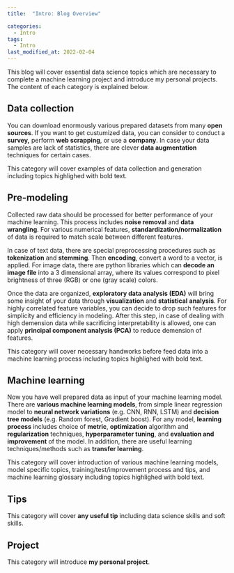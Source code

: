 ```yaml
---
title:  "Intro: Blog Overview"

categories:
  - Intro
tags:
  - Intro
last_modified_at: 2022-02-04
---
```



This blog will cover essential data science topics which are necessary to complete a machine learning project and introduce my personal projects. The content of each category is explained below.

## Data collection

You can download enormously various prepared datasets from many **open sources**. If you want to get custumized data, you can consider to conduct a **survey,** perform **web scrapping**, or use a **company**. In case your data samples are lack of statistics, there are clever **data augmentation** techniques for certain cases.

This category will cover examples of data collection and generation including topics highlighed with bold text.

## Pre-modeling

Collected raw data should be processed for better performance of your machine learning. This process includes **noise removal** and **data wrangling**. For various numerical features, **standardization/normalization** of data is required to match scale between different features.

In case of text data, there are special preprocessing procedures such as **tokenization** and **stemming**. Then **encoding**, convert a word to a vector, is applied. For image data, there are python libraries which can **decode an image file** into a 3 dimensional array, where its values correspond to pixel brightness of three (RGB) or one (gray scale) colors.

Once the data are organized, **exploratory data analysis (EDA)** will bring some insight of your data through **visualization** and **statistical** **analysis**. For highly correlated feature variables, you can decide to drop such features for simplicity and efficiency in modeling. After this step, in case of dealing with high demension data while sacrificing interpretability is allowed, one can apply **principal component analysis (PCA)** to reduce demension of features.

This category will cover necessary handworks before feed data into a machine learning process including topics highlighed with bold text.

## Machine learning

Now you have well prepared data as input of your machine learning model. There are **various machine learning models**, from simple linear regression model to **neural network variations** (e.g. CNN, RNN, LSTM) and **decision tree models** (e.g. Random forest, Gradient boost). For any model, **learning process** includes choice of **metric**, **optimization** algorithm and **regularization** techniques, **hyperparameter tuning**, and **evaluation and** **improvement** of the model. In addition, there are useful learning techniques/methods such as **transfer learning**.

This category will cover introduction of various machine learning models, model specific topics, training/test/improvement process and tips, and machine learning glossary including topics highlighed with bold text.

## Tips

This category will cover **any useful tip** including data science skills and soft skills.

## Project

This category will introduce **my personal project**.